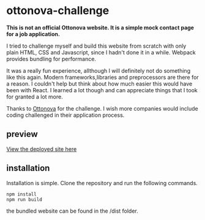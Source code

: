 # ottonova-challenge

**This is not an official Ottonova website. It is a simple mock contact page for a job application.**  
  
I tried to challenge myself and build this website from scratch with only plain HTML, CSS and Javascript, since I hadn't done it in a while. Webpack provides bundling for performance.  
  
It was a really fun experience, allthough I will definitely not do something like this again. Modern frameworks,libraries and preprocessors are there for a reason. I couldn't help but think about how much easier this would have been with React. I learned a lot though and can appreciate things that I took for granted a lot more.

Thanks to [Ottonova](https://www.ottonova.tech/) for the challenge. I wish more companies would include coding challenged in their application process.
 
## preview
[View the deployed site here](https://g-weiher.github.io/ottonova-challenge/)

## installation
Installation is simple. Clone the repository and run the following commands.

```
npm install
npm run build
```

the bundled website can be found in the /dist folder.
